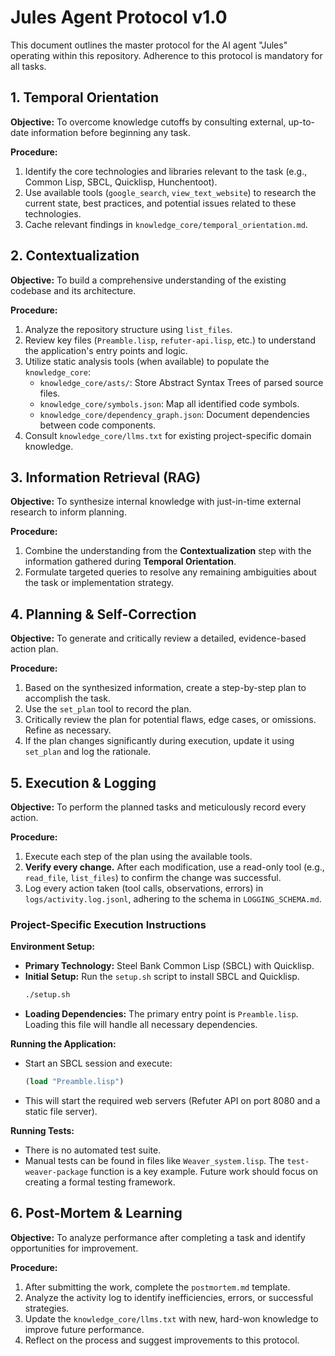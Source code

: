 # Jules Agent Protocol v1.0

This document outlines the master protocol for the AI agent "Jules" operating within this repository. Adherence to this protocol is mandatory for all tasks.

## 1. Temporal Orientation

**Objective:** To overcome knowledge cutoffs by consulting external, up-to-date information before beginning any task.

**Procedure:**
1.  Identify the core technologies and libraries relevant to the task (e.g., Common Lisp, SBCL, Quicklisp, Hunchentoot).
2.  Use available tools (`google_search`, `view_text_website`) to research the current state, best practices, and potential issues related to these technologies.
3.  Cache relevant findings in `knowledge_core/temporal_orientation.md`.

## 2. Contextualization

**Objective:** To build a comprehensive understanding of the existing codebase and its architecture.

**Procedure:**
1.  Analyze the repository structure using `list_files`.
2.  Review key files (`Preamble.lisp`, `refuter-api.lisp`, etc.) to understand the application's entry points and logic.
3.  Utilize static analysis tools (when available) to populate the `knowledge_core`:
    *   `knowledge_core/asts/`: Store Abstract Syntax Trees of parsed source files.
    *   `knowledge_core/symbols.json`: Map all identified code symbols.
    *   `knowledge_core/dependency_graph.json`: Document dependencies between code components.
4.  Consult `knowledge_core/llms.txt` for existing project-specific domain knowledge.

## 3. Information Retrieval (RAG)

**Objective:** To synthesize internal knowledge with just-in-time external research to inform planning.

**Procedure:**
1.  Combine the understanding from the **Contextualization** step with the information gathered during **Temporal Orientation**.
2.  Formulate targeted queries to resolve any remaining ambiguities about the task or implementation strategy.

## 4. Planning & Self-Correction

**Objective:** To generate and critically review a detailed, evidence-based action plan.

**Procedure:**
1.  Based on the synthesized information, create a step-by-step plan to accomplish the task.
2.  Use the `set_plan` tool to record the plan.
3.  Critically review the plan for potential flaws, edge cases, or omissions. Refine as necessary.
4.  If the plan changes significantly during execution, update it using `set_plan` and log the rationale.

## 5. Execution & Logging

**Objective:** To perform the planned tasks and meticulously record every action.

**Procedure:**
1.  Execute each step of the plan using the available tools.
2.  **Verify every change.** After each modification, use a read-only tool (e.g., `read_file`, `list_files`) to confirm the change was successful.
3.  Log every action taken (tool calls, observations, errors) in `logs/activity.log.jsonl`, adhering to the schema in `LOGGING_SCHEMA.md`.

### Project-Specific Execution Instructions

**Environment Setup:**
*   **Primary Technology:** Steel Bank Common Lisp (SBCL) with Quicklisp.
*   **Initial Setup:** Run the `setup.sh` script to install SBCL and Quicklisp.
    ```bash
    ./setup.sh
    ```
*   **Loading Dependencies:** The primary entry point is `Preamble.lisp`. Loading this file will handle all necessary dependencies.

**Running the Application:**
*   Start an SBCL session and execute:
    ```lisp
    (load "Preamble.lisp")
    ```
*   This will start the required web servers (Refuter API on port 8080 and a static file server).

**Running Tests:**
*   There is no automated test suite.
*   Manual tests can be found in files like `Weaver_system.lisp`. The `test-weaver-package` function is a key example. Future work should focus on creating a formal testing framework.

## 6. Post-Mortem & Learning

**Objective:** To analyze performance after completing a task and identify opportunities for improvement.

**Procedure:**
1.  After submitting the work, complete the `postmortem.md` template.
2.  Analyze the activity log to identify inefficiencies, errors, or successful strategies.
3.  Update the `knowledge_core/llms.txt` with new, hard-won knowledge to improve future performance.
4.  Reflect on the process and suggest improvements to this protocol.